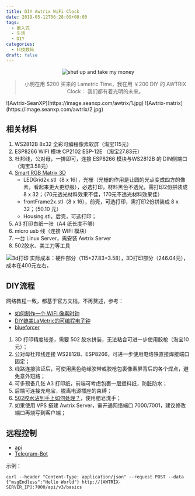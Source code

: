 ```yaml
---
title: DIY Awtrix WiFi Clock
date: 2019-05-12T06:28:09+08:00
tags:
  - 嵌入式
  - 生活
  - DIY
categories:
  - 科技数码
draft: false
---
```


<div align=center>
<img src="https://image.seanxp.com/awtrix/0.jpg" alt='shut up and take my money'/>
<blockquote class="blockquote-center">小明在用 $200 买来的 Lametric Time，我在用 ￥200 DIY 的 AWTRIX Clock：
	我们都有着光明的未来。
</blockquote>
</div>
<!--more-->
![Awtrix-SeanXP](https://image.seanxp.com/awtrix/1.jpg)
![Awtrix-matrix](https://image.seanxp.com/awtrix/2.jpg)

## 相关材料
1. WS2812B 8x32 全彩可编程像素软屏（淘宝115元）
2. ESP8266 WIFI 模块 CP2102 ESP-12E （淘宝27.83元）
3. 杜邦线，公对母，一排即可，连接 ESP8266 模块与WS2812B 的 DIN侧端口（淘宝3.58元）
4. [Smart RGB Matrix 3D](https://www.thingiverse.com/thing:2791276)
	* LEDGrid2x.stl（8 x 16），光栅（光栅的作用是让圆的光点变成四方的像素，看起来更大更舒服），必选打印，材料黑色不透光，需打印2份拼装成 8 x 32；（70元透光材料效果不佳，170元不透光材料效果佳）
	* frontFrame2x.stl（8 x 16），前壳，可选打印，需打印2份拼装成 8 x 32；（50.10 元）
	* Housing.stl，后壳，可选打印；
5. A3 打印白纸一张（A4 纸长度不够）
6. micro usb 线（连接 WIFI 模块）
7. 一台 Linux Server，需安装 Awtrix Server
8. 502胶水、美工刀等工具

![3d打印](https://image.seanxp.com/awtrix/3.png)
实际成本：硬件部分（115+27.83+3.58），3D打印部分（246.04元），成本在400元左右。

## DIY流程
网络教程一致，都基于官方文档，不再赘述，参考：
* [如何制作一个 WIFI 像素时钟](https://pengchujin.github.io/post/a46d7696.html)
* [DIY媲美LaMetric的可编程电子钟](https://www.bilibili.com/video/av49768953)
* [blueforcer](https://docs.blueforcer.de/#/v2/README)

1. 3D 打印精度较差，需要 502 胶水拼装，无法粘合可进一步使用胶枪（淘宝10元）；
2. 公对母杜邦线连接 WS2812B、ESP8266，可进一步使用电烙铁直接焊接端口固定；
3. 线路连接验证后，可使用黑色绝缘胶带或胶枪包裹像素屏背后的各个焊点，避免意外短路；
4. 可多预备几张 A3 打印纸，前端可考虑包裹一层塑料纸，防脏防水；
5. 后端可连接充电宝，脱离电源插座的束缚；
6. [502胶水沾到手上如何处理？](https://www.zhihu.com/question/20045402/answer/16456670)，使用肥皂洗手；
7. 如果使用 VPS 搭建 Awtrix Server，需开通网络端口 7000/7001，建议修改端口再烧写到客户端；

## 远程控制
* [api](https://docs.blueforcer.de/#/v2/api)
* [Telegram-Bot](https://www.bilibili.com/video/av51122911)

示例：
```
curl --header "Content-Type: application/json" --request POST --data {"msgEndless":"Hello World"} http://[AWTRIX-SERVER_IP]:7000/api/v3/basics
```